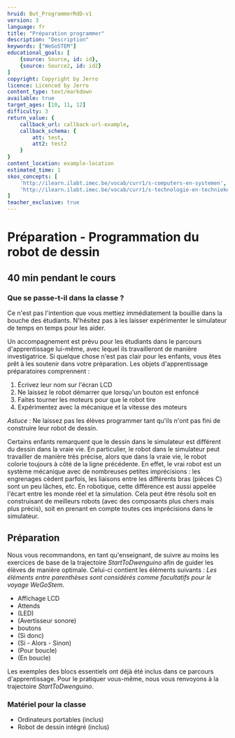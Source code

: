 ```yaml
---
hruid: But_ProgrammerRdD-v1
version: 3
language: fr
title: "Préparation programmer"
description: "Description"
keywords: ["WeGoSTEM"]
educational_goals: [
    {source: Source, id: id}, 
    {source: Source2, id: id2}
]
copyright: Copyright by Jerro
licence: Licenced by Jerro
content_type: text/markdown
available: true
target_ages: [10, 11, 12]
difficulty: 3
return_value: {
    callback_url: callback-url-example,
    callback_schema: {
        att: test,
        att2: test2
    }
}
content_location: example-location
estimated_time: 1
skos_concepts: [
    'http://ilearn.ilabt.imec.be/vocab/curr1/s-computers-en-systemen', 
    'http://ilearn.ilabt.imec.be/vocab/curr1/s-technologie-en-technieken'
]
teacher_exclusive: true
---
```

# Préparation - Programmation du robot de dessin
## 40 min pendant le cours

### Que se passe-t-il dans la classe ?
Ce n'est pas l'intention que vous mettiez immédiatement la bouillie dans la bouche des étudiants. N'hésitez pas à les laisser expérimenter le simulateur de temps en temps pour les aider.

Un accompagnement est prévu pour les étudiants dans le parcours d'apprentissage lui-même, avec lequel ils travailleront de manière investigatrice. Si quelque chose n'est pas clair pour les enfants, vous êtes prêt à les soutenir dans votre préparation. Les objets d'apprentissage préparatoires comprennent :

1. Écrivez leur nom sur l'écran LCD
2. Ne laissez le robot démarrer que lorsqu'un bouton est enfoncé
3. Faites tourner les moteurs pour que le robot tire
4. Expérimentez avec la mécanique et la vitesse des moteurs

*Astuce* : Ne laissez pas les élèves programmer tant qu'ils n'ont pas fini de construire leur robot de dessin.

Certains enfants remarquent que le dessin dans le simulateur est différent du dessin dans la vraie vie. En particulier, le robot dans le simulateur peut travailler de manière très précise, alors que dans la vraie vie, le robot colorie toujours à côté de la ligne précédente. En effet, le vrai robot est un système mécanique avec de nombreuses petites imprécisions : les engrenages cèdent parfois, les liaisons entre les différents bras (pièces C) sont un peu lâches, etc. En robotique, cette différence est aussi appelée l'écart entre les monde réel et la simulation. Cela peut être résolu soit en construisant de meilleurs robots (avec des composants plus chers mais plus précis), soit en prenant en compte toutes ces imprécisions dans le simulateur.

## Préparation

Nous vous recommandons, en tant qu'enseignant, de suivre au moins les exercices de base de la trajectoire *StartToDwenguino* afin de guider les élèves de manière optimale. Celui-ci contient les éléments suivants :
*Les éléments entre parenthèses sont considérés comme facultatifs pour le voyage WeGoStem.*

* Affichage LCD
* Attends
* (LED)
* (Avertisseur sonore)
* boutons
* (Si donc)
* (Si - Alors - Sinon)
* (Pour boucle)
* (En boucle)

Les exemples des blocs essentiels ont déjà été inclus dans ce parcours d'apprentissage. Pour le pratiquer vous-même, nous vous renvoyons à la trajectoire *StartToDwenguino*.

### Matériel pour la classe

* Ordinateurs portables (inclus)
* Robot de dessin intégré (inclus)

